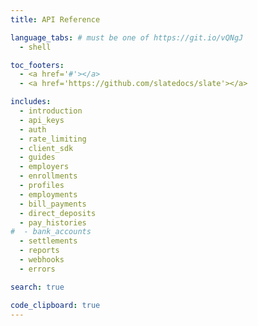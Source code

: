```yaml
---
title: API Reference

language_tabs: # must be one of https://git.io/vQNgJ
  - shell

toc_footers:
  - <a href='#'></a>
  - <a href='https://github.com/slatedocs/slate'></a>

includes:
  - introduction
  - api_keys
  - auth
  - rate_limiting
  - client_sdk
  - guides
  - employers
  - enrollments
  - profiles
  - employments
  - bill_payments
  - direct_deposits
  - pay_histories
#  - bank_accounts
  - settlements
  - reports
  - webhooks
  - errors

search: true

code_clipboard: true
---
```

